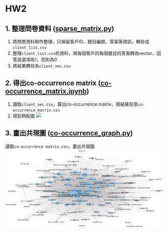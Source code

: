 # HW2
## 1. 整理問卷資料 ([sparse_matrix.py](https://github.com/joe0123/Fintech-Text_Mining_and_Machine_Learning/blob/master/HW2/sparse_matrix.py))
1. 將問卷資料稍作整理，只保留客戶ID、題目編號、答案等資訊，轉存成`client_list.csv`
2. 整理`client_list.csv`的資料，將每個客戶的每個題目的答案轉為vector，回答該選項為1，否則為0
3. 將結果轉存為`client_vec.csv`

## 2. 得出co-occurrence matrix ([co-occurrence_matrix.ipynb](https://github.com/joe0123/Fintech-Text_Mining_and_Machine_Learning/blob/master/HW2/co-occurrence_matrix.ipynb))
1. 讀取`client_vec.csv`，算出co-occurrence matrix，將結果存至`co-occurrence matrix.csv`
2. 得到熱點圖
![](https://github.com/joe0123/Fintech-Text_Mining_and_Machine_Learning/blob/master/HW2/heatmap_output_5.png)

## 3. 畫出共現圖 ([co-occurrence_graph.py](https://github.com/joe0123/Fintech-Text_Mining_and_Machine_Learning/blob/master/HW2/co-occurrence_graph.py))
讀取`co-occurrence matrix.csv`，畫出共現圖
![](https://github.com/joe0123/Fintech-Text_Mining_and_Machine_Learning/blob/master/HW2/co-occurrence_graph_5.png)
